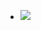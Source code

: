 - ![](https://firebasestorage.googleapis.com/v0/b/firescript-577a2.appspot.com/o/imgs%2Fapp%2Fhaozhongwen%2Ffji5tKbwK2.jpeg?alt=media&token=747956d2-b58a-4263-b87a-8ca83052cba0)
